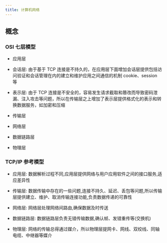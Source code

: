 ```yaml
---
title: 计算机网络
---
```


## 概念

### OSI 七层模型

- 应用层

- 会话层: 由于基于 TCP 连接是不持久的，在应用层下面增加会话层提供包括访问验证和会话管理在内的建立和维护应用之间通信的机制 cookie、session 等

- 表示层: 由于 TCP 连接是不安全的，容易发生请求截取和篡改而导致密码泄漏、注入攻击等问题，所以在传输层之上增加了表示层提供格式化的表示和转换数据服务，如加密和压缩

- 传输层

- 网络层

- 数据链路层

- 物理层

### TCP/IP 参考模型

- 应用层: 数据解析过程不同,应用层提供网络与用户应用软件之间的接口服务,适应差异性

- 传输层: 数据传输中存在的一些问题,连接不持久、延迟、丢包等问题,所以传输层提供建立、维护、取消传输连接功能,负责数据传递的可靠性

- 网络层: 网络层处理网络间路由,确保数据及时传送

- 数据链路层: 数据链路层负责无错传输数据,确认帧、发错重传等(交换机)

- 物理层: 网络的传输总得通过媒介，所以物理层提网卡、网线、双绞线、同轴电缆、中继器等媒介
